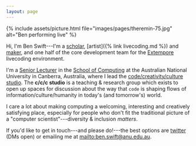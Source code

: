 ```yaml
---
layout: page
---
```


{% include assets/picture.html file="images/pages/theremin-75.jpg" alt="Ben performing live" %}

Hi, I'm Ben Swift---I'm a
[scholar](https://scholar.google.com/citations?user=OQdYgLEAAAAJ), [artist]({%
link livecoding.md %}) and [maker](https://github.com/benswift), and one half of
the core development team for the [Extempore](https://github.com/digego/extempore)
livecoding environment.

I'm a [Senior Lecturer](https://cecs.anu.edu.au/people/ben-swift) in the
[School of Computing](https://cs.anu.edu.au/) at the Australian National
University in Canberra, Australia, where I lead the
[code/creativity/culture studio](https://cs.anu.edu.au/code-creativity-culture/).
The **c/c/c studio** is a teaching & research group which exists to open up
spaces for discussion about the way that `code` is shaping flows of
information/culture/humanity in today's (and tomorrow's) world.

I care a lot about making computing a welcoming, interesting and creatively
satisfying place, especially for people who don't fit the traditional picture of
a "computer scientist"---diversity & inclusion _matters_.

If you'd like to get in touch---and please do!---the best options are
[twitter](https://twitter.com/benswift) (DMs open) or emailing me at
<mailto:ben.swift@anu.edu.au>.
